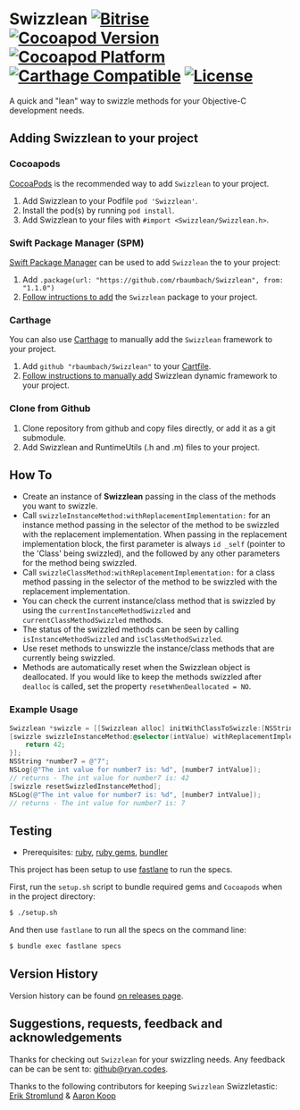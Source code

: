 # Swizzlean [![Bitrise](https://app.bitrise.io/app/805069fee450821d/status.svg?token=DSHtzhY3hCKTrW_H41JyIA&branch=master)](https://app.bitrise.io/app/805069fee450821d) [![Cocoapod Version](https://img.shields.io/cocoapods/v/Swizzlean.svg)](http://cocoapods.org/?q=Swizzlean) [![Cocoapod Platform](http://img.shields.io/badge/platform-iOS-blue.svg)](http://cocoapods.org/?q=Swizzlean) [![Carthage Compatible](https://img.shields.io/badge/Carthage-compatible-4BC51D.svg?style=flat)](https://github.com/Carthage/Carthage) [![License](https://img.shields.io/dub/l/vibe-d.svg)](https://github.com/rbaumbach/Swizzlean/blob/master/MIT-LICENSE.txt)

A quick and "lean" way to swizzle methods for your Objective-C development needs.

## Adding Swizzlean to your project

### Cocoapods

[CocoaPods](http://cocoapods.org) is the recommended way to add `Swizzlean` to your project.

1.  Add Swizzlean to your Podfile `pod 'Swizzlean'`.
2.  Install the pod(s) by running `pod install`.
3.  Add Swizzlean to your files with `#import <Swizzlean/Swizzlean.h>`.

### Swift Package Manager (SPM)

[Swift Package Manager](https://swift.org/package-manager/) can be used to add `Swizzlean` the to your project:

1.  Add `.package(url: "https://github.com/rbaumbach/Swizzlean", from: "1.1.0")`
2.  [Follow intructions to add](https://swift.org/getting-started/#using-the-package-manager) the `Swizzlean` package to your project.

### Carthage

You can also use [Carthage](https://github.com/Carthage/Carthage) to manually add the `Swizzlean` framework to your project.

1. Add `github "rbaumbach/Swizzlean"` to your [Cartfile](https://github.com/Carthage/Carthage/blob/master/Documentation/Artifacts.md#cartfile).
2. [Follow instructions to manually add](https://github.com/Carthage/Carthage#adding-frameworks-to-an-application) Swizzlean dynamic framework to your project.

### Clone from Github

1.  Clone repository from github and copy files directly, or add it as a git submodule.
2.  Add Swizzlean and RuntimeUtils (.h and .m) files to your project.

## How To

* Create an instance of **Swizzlean** passing in the class of the methods you want to swizzle.
* Call `swizzleInstanceMethod:withReplacementImplementation:` for an instance method passing
  in the selector of the method to be swizzled with the replacement implementation.  When
  passing in the replacement implementation block, the first parameter is always `id _self`
  (pointer to the 'Class' being swizzled), and the followed by any other parameters for the
  method being swizzled.
* Call `swizzleClassMethod:withReplacementImplementation:` for a class method passing in
  the selector of the method to be swizzled with the replacement implementation.
* You can check the current instance/class method that is swizzled by using the
  `currentInstanceMethodSwizzled` and `currentClassMethodSwizzled` methods.
* The status of the swizzled methods can be seen by calling `isInstanceMethodSwizzled` and
  `isClassMethodSwizzled`.
* Use reset methods to unswizzle the instance/class methods that are currently being
  swizzled.
* Methods are automatically reset when the Swizzlean object is deallocated.  If you would like to
  keep the methods swizzled after `dealloc` is called, set the property `resetWhenDeallocated = NO`.

### Example Usage

```objective-c
Swizzlean *swizzle = [[Swizzlean alloc] initWithClassToSwizzle:[NSString class]];
[swizzle swizzleInstanceMethod:@selector(intValue) withReplacementImplementation:^(id _self) {
    return 42;
}];
NSString *number7 = @"7";
NSLog(@"The int value for number7 is: %d", [number7 intValue]);
// returns - The int value for number7 is: 42
[swizzle resetSwizzledInstanceMethod];
NSLog(@"The int value for number7 is: %d", [number7 intValue]);
// returns - The int value for number7 is: 7
```

## Testing

* Prerequisites: [ruby](https://github.com/sstephenson/rbenv), [ruby gems](https://rubygems.org/pages/download), [bundler](http://bundler.io)

This project has been setup to use [fastlane](https://fastlane.tools) to run the specs.

First, run the `setup.sh` script to bundle required gems and `Cocoapods` when in the project directory:

```bash
$ ./setup.sh
```

And then use `fastlane` to run all the specs on the command line:

```bash
$ bundle exec fastlane specs
```

## Version History

Version history can be found [on releases page](https://github.com/rbaumbach/Swizzlean/releases).

## Suggestions, requests, feedback and acknowledgements

Thanks for checking out `Swizzlean` for your swizzling needs.  Any feedback can be
can be sent to: <github@ryan.codes>.

Thanks to the following contributors for keeping `Swizzlean` Swizzletastic:
[Erik Stromlund](https://github.com/estromlund) & [Aaron Koop](https://github.com/aaronkoop)
